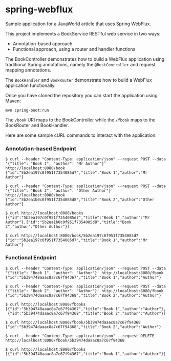 # spring-webflux
Sample application for a JavaWorld article that uses Spring WebFlux.

This project implements a BookService RESTful web service in two ways:
* Annotation-based approach
* Functional approach, using a router and handler functions

The BookController demonstrates how to build a WebFlux application using traditional Spring annotations, 
namely the `@RestController` and request mapping annotations.

The `BookHandler` and `BookRouter` demonstrate how to build a WebFlux application functionally.

Once you have cloned the repository you can start the application using Maven:

`mvn spring-boot:run`

The `/book` URI maps to the BookController while the `/fbook` maps to the BookRouter and BookHandler.

Here are some sample cURL commands to interact with the application:

### Annotation-based Endpoint
~~~~
$ curl --header "Content-Type: application/json" --request POST --data '{"title": "Book 1", "author": "Mr Author"}' http://localhost:8080/book
{"id":"5b2ea197c0f951f7354085d7","title":"Book 1","author":"Mr Author"}

$ curl --header "Content-Type: application/json" --request POST --data '{"title": "Book 2", "author": "Other Author"}' http://localhost:8080/book
{"id":"5b2ea1b0c0f951f7354085d8","title":"Book 2","author":"Other Author"}

$ curl http://localhost:8080/books
[{"id":"5b2ea197c0f951f7354085d7","title":"Book 1","author":"Mr Author"},{"id":"5b2ea1b0c0f951f7354085d8","title":"Book 2","author":"Other Author"}]

$ curl http://localhost:8080/book/5b2ea197c0f951f7354085d7
{"id":"5b2ea197c0f951f7354085d7","title":"Book 1","author":"Mr Author"}
~~~~

### Functional Endpoint
~~~~
$ curl --header "Content-Type: application/json" --request POST --data '{"title": "Book 1", "author": "Author"}' http://localhost:8080/fbook
{"id":"5b394748aaac8a7c67f94367","title":"Book 1","author":"Author"}

$ curl --header "Content-Type: application/json" --request POST --data '{"title": "Book 2", "author": "Author"}' http://localhost:8080/fbook
{"id":"5b39474daaac8a7c67f94368","title":"Book 2","author":"Author"}

$ curl http://localhost:8080/fbooks
[{"id":"5b394748aaac8a7c67f94367","title":"Book 1","author":"Author"},
 {"id":"5b39474daaac8a7c67f94368","title":"Book 2","author":"Author"}]

$ curl http://localhost:8080/fbook/5b39474daaac8a7c67f94368
{"id":"5b39474daaac8a7c67f94368","title":"Book 2","author":"Author"}

$ curl --header "Content-Type: application/json" --request DELETE http://localhost:8080/fbook/5b39474daaac8a7c67f94368

$ curl http://localhost:8080/fbooks
[{"id":"5b394748aaac8a7c67f94367","title":"Book 1","author":"Author"}]
~~~~